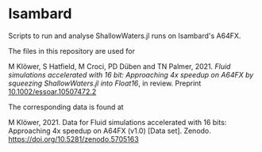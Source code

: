 # Isambard
Scripts to run and analyse ShallowWaters.jl runs on Isambard's A64FX.

The files in this repository are used for

M Klöwer, S Hatfield, M Croci, PD Düben and TN Palmer, 2021. 
*Fluid simulations accelerated with 16 bit: Approaching 4x
speedup on A64FX by squeezing ShallowWaters.jl into Float16*,
in review. Preprint [10.1002/essoar.10507472.2](https://doi.org/10.1002/essoar.10507472.2)

The corresponding data is found at 

M Klöwer, 2021.
Data for Fluid simulations accelerated with 16 bits: Approaching 4x speedup on A64FX (v1.0) [Data set].
Zenodo. https://doi.org/10.5281/zenodo.5705163


